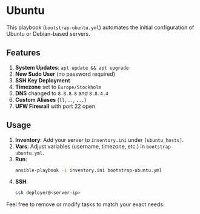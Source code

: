 # Ubuntu

This playbook (`bootstrap-ubuntu.yml`) automates the initial configuration of Ubuntu or Debian-based servers.

## Features
1. **System Updates**: `apt update && apt upgrade`
2. **New Sudo User** (no password required)
3. **SSH Key Deployment**
4. **Timezone** set to `Europe/Stockholm`
5. **DNS** changed to `8.8.8.8` and `8.8.4.4`
6. **Custom Aliases** (`ll`, `..`, `...`)
7. **UFW Firewall** with port 22 open

## Usage

1. **Inventory**: Add your server to `inventory.ini` under `[ubuntu_hosts]`.
2. **Vars**: Adjust variables (username, timezone, etc.) in `bootstrap-ubuntu.yml`.
3. **Run**:
   ```bash
   ansible-playbook -i inventory.ini bootstrap-ubuntu.yml
   ```
4. **SSH**:
   ```bash
   ssh deployer@<server-ip>
   ```

Feel free to remove or modify tasks to match your exact needs.
